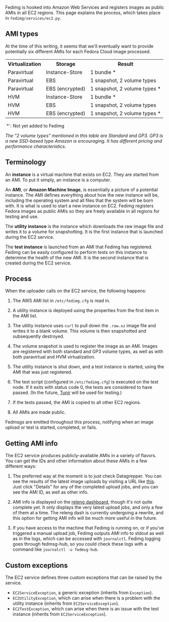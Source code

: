 Fedimg is hooked into Amazon Web Services and registers images as public AMIs in all
EC2 regions. This page explains the process, which takes place in
`fedimg/services/ec2.py`.

## AMI types

At the time of this writing, it seems that we'll eventually want to provide
potentially six different AMIs for each Fedora Cloud image processed.

<table>
<tr><th>Virtualization</th><th>Storage</th><th>Result</th></tr>
<tr><td>Paravirtual</td><td>Instance-Store</td><td>1 bundle * </td></tr>
<tr><td>Paravirtual</td><td>EBS</td><td>1 snapshot, 2 volume types</td></tr>
<tr><td>Paravirtual</td><td>EBS (encrypted)</td><td>1 snapshot, 2 volume types * </td></tr>
<tr><td>HVM</td><td>Instance-Store</td><td>1 bundle * </td></tr>
<tr><td>HVM</td><td>EBS</td><td>1 snapshot, 2 volume types</td></tr>
<tr><td>HVM</td><td>EBS (encrypted)</td><td>1 snapshot, 2 volume types * </td></tr>
</table>
`*`: Not yet added to Fedimg

*The "2 volume types" mentioned in this table are Standard and GP3. GP3 is a new
SSD-based type Amazon is encouraging. It has different pricing and performance
characteristics.*

## Terminology

An **instance** is a virtual machine that exists on EC2. They are started from
an AMI. To put it simply, an instance is a computer.

An **AMI**, or **Amazon Machine Image**, is essentially a picture of a
potential instance. The AMI defines everything about how the new instance will
be, including the operating system and all files that the system will be born
with. It is what is used to start a new instance on EC2. Fedimg registers
Fedora images as public AMIs so they are freely available in all regions for
testing and use.

The **utility instance** is the instance which downloads the raw image file and
writes it to a volume for snapshotting. It is the first instance that is
launched during the EC2 service.

The **test instance** is launched from an AMI that Fedimg has registered.
Fedimg can be easily configured to perform tests on this instance to
determine the health of the new AMI. It is the second instance that is created
during the EC2 service.

## Process

When the uploader calls on the EC2 service, the following happens:

1.  The AWS AMI list in `/etc/fedimg.cfg` is read in.

2.  A utility instance is deployed using the properties from the first item
    in the AMI list.

3.  The utility instance uses `curl` to pull down the `.raw.xz` image file
    and writes it to a blank volume. This volume is then snapshotted and
    subsequently destroyed.

4.  The volume snapshot is used to register the image as an AMI. Images
    are registered with both standard and GP3 volume types, as well as
    with both paravirtual and HVM virtualization.

5.  The utility instance is shut down, and a test instance is started,
    using the AMI that was just registered.

6.  The test script (configured in `/etc/fedimg.cfg`) is executed on the
    test node. If it exits with status code 0, the tests are considered
    to have passed. (In the future, [Tunir](http://tunir.readthedocs.org/en/latest/)
    will be used for testing.)

7.  If the tests passed, the AMI is copied to all other EC2 regions.

8.  All AMIs are made public.

Fedmsgs are emitted throughout this process, notifying when an image upload
or test is started, completed, or fails.

## Getting AMI info

The EC2 service produces publicly-available AMIs in a variety of flavors.
You can get the IDs and other information about these AMIs in a few different
ways:

1.  The preferred way at the moment is to just check Datagrepper. You can
    see the results of the latest image uploads by visiting a URL like
    [this](https://apps.fedoraproject.org/datagrepper/raw/?topic=org.fedoraproject.prod.fedimg.image.upload).
    Just click "Details" for any of the completed upload jobs, and you can
    see the AMI ID, as well as other info.

2.  AMI info is displayed on the [releng dashboard](https://apps.fedoraproject.org/releng-dash/),
    though it's not quite complete yet. It only displays the very latest
    upload jobs, and only a few of them at a time. The releng dash is currently
    undergoing a rewrite, and this option for getting AMI info will be much
    more useful in the future.

3.  If you have access to the machine that Fedimg is running on, or if you've
    triggered a manual upload job, Fedimg outputs AMI info to stdout as well
    as in the logs, which can be accessed with `journalctl`. Fedimg logging
    goes through fedmsg-hub, so you could check these logs with a command
    like `journalctl -u fedmsg-hub`.

## Custom exceptions

The EC2 service defines three custom exceptions that can be raised by the service.

-   `EC2ServiceException`, a generic exception (inherits from `Exception`).
-   `EC2UtilityException`, which can arise when there is a problem with the
    utility instance (inherits from `EC2ServiceException`).
-   `EC2TestException`, which can arise when there is an issue with the test
    instance (inherits from `EC2ServiceException`).
